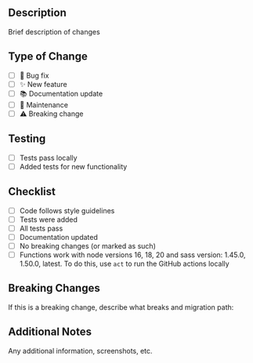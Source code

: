 ## Description
Brief description of changes

## Type of Change
- [ ] 🐛 Bug fix
- [ ] ✨ New feature
- [ ] 📚 Documentation update
- [ ] 🔧 Maintenance
- [ ] ⚠️ Breaking change

## Testing
- [ ] Tests pass locally
- [ ] Added tests for new functionality

## Checklist
- [ ] Code follows style guidelines
- [ ] Tests were added
- [ ] All tests pass
- [ ] Documentation updated
- [ ] No breaking changes (or marked as such)
- [ ] Functions work with node versions 16, 18, 20 and sass version: 1.45.0, 1.50.0, latest. To do this, use `act` to run the GitHub actions locally

## Breaking Changes
If this is a breaking change, describe what breaks and migration path:

## Additional Notes
Any additional information, screenshots, etc.